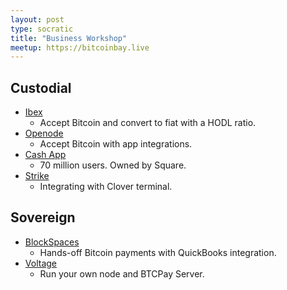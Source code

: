 ```yaml
---
layout: post
type: socratic
title: "Business Workshop"
meetup: https://bitcoinbay.live
---
```


## Custodial
* [Ibex](https://www.poweredbyibex.io/)
  * Accept Bitcoin and convert to fiat with a HODL ratio.
* [Openode](https://www.opennode.com/)
  * Accept Bitcoin with app integrations.
* [Cash App](https://cash.app)
  * 70 million users. Owned by Square.
* [Strike](https://strike.me/commerce)
  * Integrating with Clover terminal.

## Sovereign
* [BlockSpaces](https://www.blockspaces.com/bitcoin-quickbooks)
  * Hands-off Bitcoin payments with QuickBooks integration.
* [Voltage](https://voltage.cloud)
  * Run your own node and BTCPay Server.